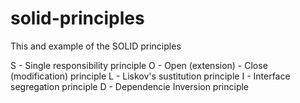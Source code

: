 # solid-principles

This and example of the SOLID principles

S - Single responsibility principle
O - Open (extension) - Close (modification) principle
L - Liskov's sustitution principle
I - Interface segregation principle
D - Dependencie Inversion principle
